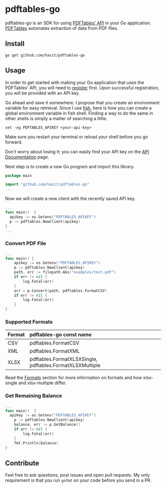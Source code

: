 # pdftables-go

pdftables-go is an SDK for using [PDFTables' API](https://pdftables.com/pdf-to-excel-api) in your Go application. [PDFTables](https://pdftables.com) automates extraction of data from PDF files.

## Install

``` fish
go get github.com/hasit/pdftables-go
```

## Usage

In order to get started with making your Go application that uses the PDFTables' API, you will need to [register](https://pdftables.com/join) first. Upon successful registration, you will be provided with an API key.

Go ahead and save it somewhere. I propose that you create an environment variable for easy retrieval. Since I use [fish](https://fishshell.com), here is how you can create a global environment variable in fish shell. Finding a way to do the same in other shells is simply a matter of searching a little.

``` fish
set -xg PDFTABLES_APIKEY <your-api-key>
``` 

Make sure you restart your terminal or reload your shell before you go forward.

Don't worry about losing it; you can easily find your API key on the [API Documentation](https://pdftables.com/pdf-to-excel-api) page.

Next step is to create a new Go program and import this library.

``` go
package main

import "github.com/hasit/pdftables-go"
...
```

Now we will create a new client with the recently saved API key.

``` go
...
func main()  {
  apikey := os.Getenv("PDFTABLES_APIKEY")
  p := pdftables.NewClient(apikey)
}
...
```

### Convert PDF File

``` go
...
func main() {
	apikey := os.Getenv("PDFTABLES_APIKEY")
	p := pdftables.NewClient(apikey)
	path, err := filepath.Abs("examples/test.pdf")
	if err != nil {
		log.Fatal(err)
	}
	err = p.Convert(path, pdftables.FormatCSV)
	if err != nil {
		log.Fatal(err)
	}
}
```

### Supported Formats

| Format | pdftables-go const name |
| :----- | :---------------------- |
| CSV | pdftables.FormatCSV |
| XML | pdftables.FormatXML |
| XLSX | pdftables.FormatXLSXSingle, pdftables.FormatXLSXMultiple |

Read the [Formats](https://pdftables.com/pdf-to-excel-api#formats) section for more information on formats and how xlsx-single and xlsx-multiple differ.

### Get Remaining Balance

``` go
...
func main()  {
  apikey := os.Getenv("PDFTABLES_APIKEY")
	p := pdftables.NewClient(apikey)
	balance, err := p.GetBalance()
	if err != nil {
		log.Fatal(err)
	}
	fmt.Println(balance)
}
```

## Contribute 

Feel free to ask questions, post issues and open pull requests. My only requirement is that you run `gofmt` on your code before you send in a PR.